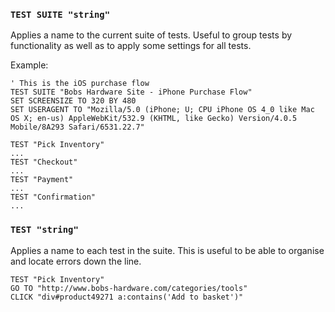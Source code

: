 ### `TEST SUITE "string"`

Applies a name to the current suite of tests. Useful to group tests by functionality as well as to apply some settings for all tests.

Example:

    ' This is the iOS purchase flow
    TEST SUITE "Bobs Hardware Site - iPhone Purchase Flow"
    SET SCREENSIZE TO 320 BY 480
    SET USERAGENT TO "Mozilla/5.0 (iPhone; U; CPU iPhone OS 4_0 like Mac OS X; en-us) AppleWebKit/532.9 (KHTML, like Gecko) Version/4.0.5 Mobile/8A293 Safari/6531.22.7"

    TEST "Pick Inventory"
    ...
    TEST "Checkout"
    ...
    TEST "Payment"
    ...
    TEST "Confirmation"
    ...
    

### `TEST "string"`

Applies a name to each test in the suite. This is useful to be able to organise and locate errors down the line.

    TEST "Pick Inventory"
    GO TO "http://www.bobs-hardware.com/categories/tools"
    CLICK "div#product49271 a:contains('Add to basket')"